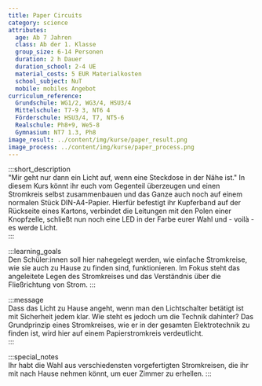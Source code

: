 ```yaml
---
title: Paper Circuits
category: science
attributes:
  age: Ab 7 Jahren
  class: Ab der 1. Klasse
  group_size: 6-14 Personen
  duration: 2 h Dauer
  duration_school: 2-4 UE
  material_costs: 5 EUR Materialkosten
  school_subject: NuT
  mobile: mobiles Angebot
curriculum_reference:
  Grundschule: WG1/2, WG3/4, HSU3/4  
  Mittelschule: T7-9 3, NT6 4  
  Förderschule: HSU3/4, T7, NT5-6   
  Realschule: Ph8+9, We5-8
  Gymnasium: NT7 1.3, Ph8
image_result: ../content/img/kurse/paper_result.png
image_process: ../content/img/kurse/paper_process.png
---
```

:::short_description  
"Mir geht nur dann ein Licht auf, wenn eine Steckdose in der Nähe ist." In diesem Kurs könnt ihr euch vom Gegenteil überzeugen und einen Stromkreis selbst zusammenbauen und das Ganze auch noch auf einem normalen Stück DIN-A4-Papier. Hierfür befestigt ihr Kupferband auf der Rückseite eines Kartons, verbindet die Leitungen mit den Polen einer Knopfzelle, schließt nun noch eine LED in der Farbe eurer Wahl und - voilà - es werde Licht.   
:::

:::learning_goals  
Den Schüler:innen soll hier nahegelegt werden, wie einfache Stromkreise, wie sie auch zu Hause zu finden sind, funktionieren. Im Fokus steht das angeleitete Legen des Stromkreises und das Verständnis über die Fließrichtung von Strom.
:::

:::message  
Dass das Licht zu Hause angeht, wenn man den Lichtschalter betätigt ist mit Sicherheit jedem klar. Wie steht es jedoch um die Technik dahinter? Das Grundprinzip eines Stromkreises, wie er in der gesamten Elektrotechnik zu finden ist, wird hier auf einem Papierstromkreis verdeutlicht.   
:::  

:::special_notes  
Ihr habt die Wahl aus verschiedensten vorgefertigten Stromkreisen, die ihr mit nach Hause nehmen könnt, um euer Zimmer zu erhellen.
:::
